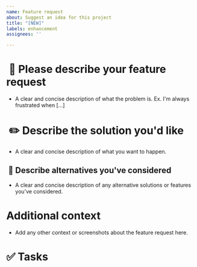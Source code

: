```yaml
---
name: Feature request
about: Suggest an idea for this project
title: "[NEW]"
labels: enhancement
assignees: ''

---
```


#  :rocket: Please describe your feature request
* A clear and concise description of what the problem is. Ex. I'm always frustrated when [...]

#  :pencil2: Describe the solution you'd like
* A clear and concise description of what you want to happen.

##  :pushpin: Describe alternatives you've considered
* A clear and concise description of any alternative solutions or features you've considered.

# Additional context
* Add any other context or screenshots about the feature request here.

# :white_check_mark: Tasks
